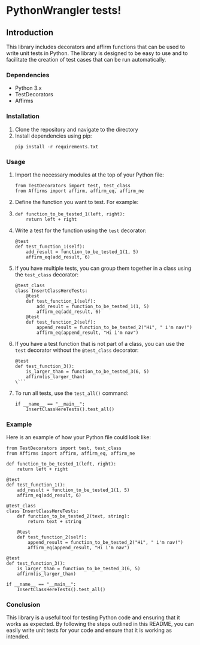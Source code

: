 # PythonWrangler tests!
## Introduction

This library includes decorators and affirm functions that can be used to write unit tests in Python. The library is designed to be easy to use and to facilitate the creation of test cases that can be run automatically.

### Dependencies

- Python 3.x
- TestDecorators
- Affirms

### Installation

1. Clone the repository and navigate to the directory
2. Install dependencies using pip:
   ```
   pip install -r requirements.txt
   ```

### Usage

1. Import the necessary modules at the top of your Python file:

   ```
   from TestDecorators import test, test_class
   from Affirms import affirm, affirm_eq, affirm_ne
   ```

2. Define the function you want to test. For example:
3. 
   ```
   def function_to_be_tested_1(left, right):
       return left + right
   ```

4. Write a test for the function using the `test` decorator:

   ```
   @test
   def test_function_1(self):
       add_result = function_to_be_tested_1(1, 5)
       affirm_eq(add_result, 6)
   ```

5. If you have multiple tests, you can group them together in a class using the `test_class` decorator:

   ```
   @test_class
   class InsertClassHereTests:
       @test
       def test_function_1(self):
           add_result = function_to_be_tested_1(1, 5)
           affirm_eq(add_result, 6)
       @test
       def test_function_2(self):
           append_result = function_to_be_tested_2("Hi", " i'm nav!")
           affirm_eq(append_result, "Hi i'm nav")
   ```

6. If you have a test function that is not part of a class, you can use the `test` decorator without the `@test_class` decorator:

   ```
   @test
   def test_function_3():
       is_larger_than = function_to_be_tested_3(6, 5)
       affirm(is_larger_than)
   \```

7. To run all tests, use the `test_all()` command:

   ```
   if __name__ == "__main__":
       InsertClassHereTests().test_all()
   ```

### Example

Here is an example of how your Python file could look like:

```
from TestDecorators import test, test_class
from Affirms import affirm, affirm_eq, affirm_ne

def function_to_be_tested_1(left, right):
    return left + right

@test
def test_function_1():
    add_result = function_to_be_tested_1(1, 5)
    affirm_eq(add_result, 6)

@test_class
class InsertClassHereTests:
    def function_to_be_tested_2(text, string):
        return text + string

    @test
    def test_function_2(self):
        append_result = function_to_be_tested_2("Hi", " i'm nav!")
        affirm_eq(append_result, "Hi i'm nav")

@test
def test_function_3():
    is_larger_than = function_to_be_tested_3(6, 5)
    affirm(is_larger_than)

if __name__ == "__main__":
    InsertClassHereTests().test_all()
```

### Conclusion

This library is a useful tool for testing Python code and ensuring that it works as expected. By following the steps outlined in this README, you can easily write unit tests for your code and ensure that it is working as intended.


